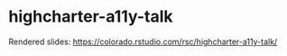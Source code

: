 # highcharter-a11y-talk

Rendered slides: <https://colorado.rstudio.com/rsc/highcharter-a11y-talk/>
